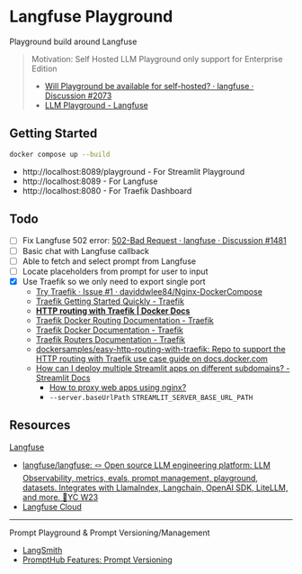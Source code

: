 # Langfuse Playground

Playground build around Langfuse

> Motivation: Self Hosted LLM Playground only support for Enterprise Edition
>
> - [Will Playground be available for self-hosted? · langfuse · Discussion #2073](https://github.com/orgs/langfuse/discussions/2073)
> - [LLM Playground - Langfuse](https://langfuse.com/docs/playground)

## Getting Started

```bash
docker compose up --build
```

- http://localhost:8089/playground - For Streamlit Playground
- http://localhost:8089 - For Langfuse
- http://localhost:8080 - For Traefik Dashboard

## Todo

- [ ] Fix Langfuse 502 error: [502-Bad Request · langfuse · Discussion #1481](https://github.com/orgs/langfuse/discussions/1481)
- [ ] Basic chat with Langfuse callback
- [ ] Able to fetch and select prompt from Langfuse
- [ ] Locate placeholders from prompt for user to input
- [X] Use Traefik so we only need to export single port
  - [Try Traefik · Issue #1 · daviddwlee84/Nginx-DockerCompose](https://github.com/daviddwlee84/Nginx-DockerCompose/issues/1)
  - [Traefik Getting Started Quickly - Traefik](https://doc.traefik.io/traefik/getting-started/quick-start/)
  - [**HTTP routing with Traefik | Docker Docs**](https://docs.docker.com/guides/traefik/)
  - [Traefik Docker Routing Documentation - Traefik](https://doc.traefik.io/traefik/routing/providers/docker/)
  - [Traefik Docker Documentation - Traefik](https://doc.traefik.io/traefik/user-guides/docker-compose/basic-example/)
  - [Traefik Routers Documentation - Traefik](https://doc.traefik.io/traefik/routing/routers/)
  - [dockersamples/easy-http-routing-with-traefik: Repo to support the HTTP routing with Traefik use case guide on docs.docker.com](https://github.com/dockersamples/easy-http-routing-with-traefik)
  - [How can I deploy multiple Streamlit apps on different subdomains? - Streamlit Docs](https://docs.streamlit.io/knowledge-base/deploy/deploy-multiple-streamlit-apps-different-subdomains)
    - [How to proxy web apps using nginx?](https://gist.github.com/soheilhy/8b94347ff8336d971ad0)
    - `--server.baseUrlPath` `STREAMLIT_SERVER_BASE_URL_PATH`

## Resources

[Langfuse](https://langfuse.com/)

- [langfuse/langfuse: 🪢 Open source LLM engineering platform: LLM Observability, metrics, evals, prompt management, playground, datasets. Integrates with LlamaIndex, Langchain, OpenAI SDK, LiteLLM, and more. 🍊YC W23](https://github.com/langfuse/langfuse)
- [Langfuse Cloud](https://cloud.langfuse.com/)

---

Prompt Playground & Prompt Versioning/Management

- [LangSmith](https://www.langchain.com/langsmith)
- [PromptHub Features: Prompt Versioning](https://www.prompthub.us/features/prompt-versioning)
